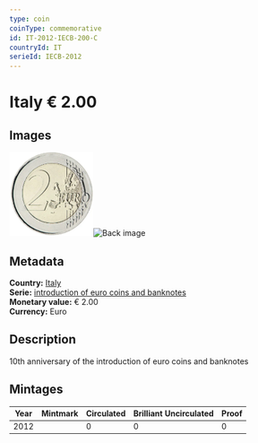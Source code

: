 ```yaml
---
type: coin
coinType: commemorative
id: IT-2012-IECB-200-C
countryId: IT
serieId: IECB-2012
---
```


# Italy € 2.00

## Images

<img src="../../Images/common-2007-200.webp" height="150" alt="Front image"><img src="Images/IT-2012-200-000.webp" height="150" alt="Back image">

## Metadata

**Country:** [Italy](../../Countries/Italy/index.md)\
**Serie:** [introduction of euro coins and banknotes](index.md)\
**Monetary value:** € 2.00\
**Currency:** Euro

## Description
10th anniversary of the introduction of euro coins and banknotes

## Mintages

| Year | Mintmark | Circulated | Brilliant Uncirculated | Proof |
| ---- | -------- | ---------- | ---------------------- | ----- |
| 2012 |  | 0| 0 | 0 |
